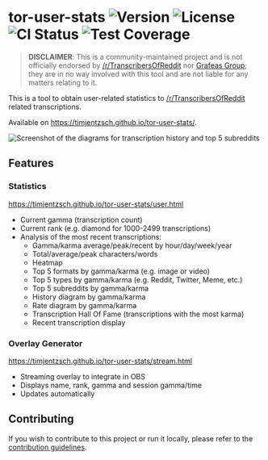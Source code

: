 # tor-user-stats ![Version](https://img.shields.io/github/v/tag/TimJentzsch/tor-user-stats?label=version) ![License](https://img.shields.io/github/license/TimJentzsch/tor-user-stats) ![CI Status](https://img.shields.io/github/workflow/status/TimJentzsch/tor-user-stats/ci?label=ci) ![Test Coverage](https://img.shields.io/codecov/c/github/TimJentzsch/tor-user-stats)

> **DISCLAIMER**: This is a community-maintained project and is not officially endorsed by [/r/TranscribersOfReddit](https://www.reddit.com/r/TranscribersOfReddit/wiki/index) nor [Grafeas Group](https://www.grafeas.org/about); they are in no way involved with this tool and are not liable for any matters relating to it.

This is a tool to obtain user-related statistics to [/r/TranscribersOfReddit](https://www.reddit.com/r/TranscribersOfReddit/) related transcriptions.

Available on https://timjentzsch.github.io/tor-user-stats/.

![Screenshot of the diagrams for transcription history and top 5 subreddits](https://imgur.com/99WkzCV.png)

## Features

### Statistics

https://timjentzsch.github.io/tor-user-stats/user.html

- Current gamma (transcription count)
- Current rank (e.g. diamond for 1000-2499 transcriptions)
- Analysis of the most recent transcriptions:
  - Gamma/karma average/peak/recent by hour/day/week/year
  - Total/average/peak characters/words
  - Heatmap
  - Top 5 formats by gamma/karma (e.g. image or video)
  - Top 5 types by gamma/karma (e.g. Reddit, Twitter, Meme, etc.)
  - Top 5 subreddits by gamma/karma
  - History diagram by gamma/karma
  - Rate diagram by gamma/karma
  - Transcription Hall Of Fame (transcriptions with the most karma)
  - Recent transcription display

### Overlay Generator

https://timjentzsch.github.io/tor-user-stats/stream.html

- Streaming overlay to integrate in OBS
- Displays name, rank, gamma and session gamma/time
- Updates automatically

## Contributing

If you wish to contribute to this project or run it locally, please refer to the [contribution guidelines](CONTRIBUTING.md).
